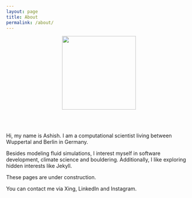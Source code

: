 ```yaml
---
layout: page
title: About
permalink: /about/
---
```


<center>
<img src="{{site.baseurl}}/assets/img/ashish_vinayak-circle.png" width="200" height="200">
</center>

<br><br>

Hi, my name is Ashish. I am a computational scientist living between Wuppertal and Berlin in Germany. 

Besides modeling fluid simulations, I interest myself in software development, climate science and bouldering.
Additionally, I like exploring hidden interests like Jekyll.

These pages are under construction.

You can contact me via Xing, LinkedIn and Instagram. 
